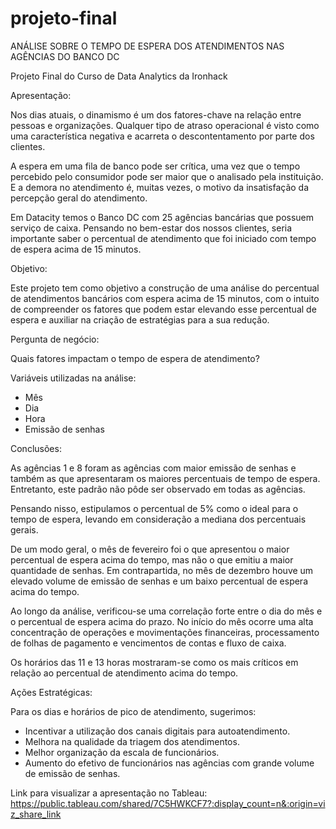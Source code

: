 # projeto-final

ANÁLISE SOBRE O TEMPO DE ESPERA DOS ATENDIMENTOS NAS AGÊNCIAS DO BANCO DC

Projeto Final do Curso de Data Analytics da Ironhack

Apresentação:

Nos dias atuais, o dinamismo é um dos fatores-chave na relação entre pessoas e organizações. Qualquer tipo de atraso operacional é visto como uma característica negativa e acarreta o descontentamento por parte dos clientes.

A espera em uma fila de banco pode ser crítica, uma vez que o tempo percebido pelo consumidor pode ser maior que o analisado pela instituição. E a demora no atendimento é, muitas vezes, o motivo da insatisfação da percepção geral do atendimento.

Em Datacity temos o Banco DC com 25 agências bancárias que possuem serviço de caixa. Pensando no bem-estar dos nossos clientes, seria importante saber o percentual de atendimento que foi iniciado com tempo de espera acima de 15 minutos.

Objetivo: 

Este projeto tem como objetivo a construção de uma análise do percentual de atendimentos bancários com espera acima de 15 minutos, com o intuito de compreender os fatores que podem estar elevando esse percentual de espera e auxiliar na criação de estratégias para a sua redução.

Pergunta de negócio:

Quais fatores impactam o tempo de espera de atendimento?

Variáveis utilizadas na análise:

* Mês
* Dia
* Hora
* Emissão de senhas

Conclusões:

As agências 1 e 8 foram as agências com maior emissão de senhas e também as que apresentaram os maiores percentuais de tempo de espera. Entretanto, este padrão não pôde ser observado em todas as agências. 

Pensando nisso, estipulamos o percentual de 5% como o ideal para o tempo de espera, levando em consideração a mediana dos percentuais gerais.

De um modo geral, o mês de fevereiro foi o que apresentou o maior percentual de espera acima do tempo, mas não o que emitiu a maior quantidade de senhas. Em contrapartida, no mês de dezembro houve um elevado volume de emissão de senhas e um baixo percentual de espera acima do tempo.

Ao longo da análise, verificou-se uma correlação forte entre o dia do mês e o percentual de espera acima do prazo. No início do mês ocorre uma alta concentração de operações e movimentações financeiras, processamento de folhas de pagamento e vencimentos de contas e fluxo de caixa.

Os horários das 11 e  13 horas mostraram-se como os mais críticos em relação ao percentual de atendimento acima do tempo.

Ações Estratégicas:

Para os dias e horários de pico de atendimento, sugerimos:
 
* Incentivar a utilização dos canais digitais para autoatendimento.
* Melhora na qualidade da triagem dos atendimentos.
* Melhor organização da escala de funcionários.
* Aumento do efetivo de funcionários nas agências com grande volume de emissão de senhas.

Link para visualizar a apresentação no Tableau: https://public.tableau.com/shared/7C5HWKCF7?:display_count=n&:origin=viz_share_link
